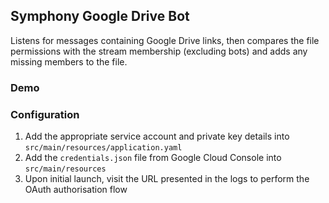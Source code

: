 ## Symphony Google Drive Bot
Listens for messages containing Google Drive links, then compares the file permissions with the stream membership (excluding bots) and adds any missing members to the file.

### Demo


### Configuration
1. Add the appropriate service account and private key details into `src/main/resources/application.yaml` 
2. Add the `credentials.json` file from Google Cloud Console into `src/main/resources`
3. Upon initial launch, visit the URL presented in the logs to perform the OAuth authorisation flow
